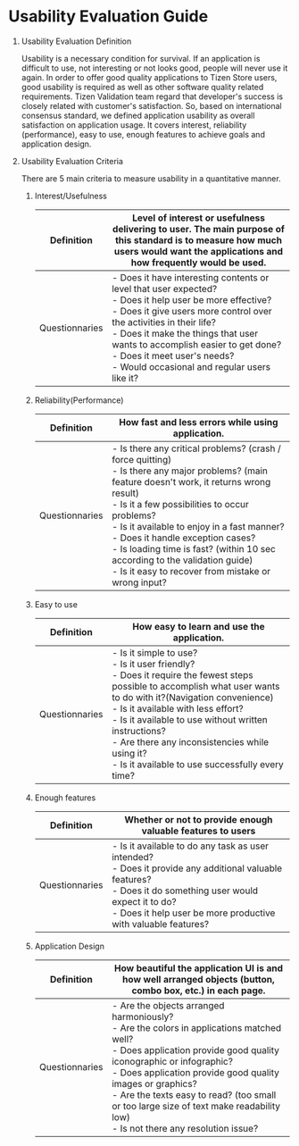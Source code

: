 # Usability Evaluation Guide

1. Usability Evaluation Definition

   Usability is a necessary condition for survival. If an application is difficult to use, not interesting or not looks good, people will never use it again. In order to offer good quality applications to Tizen Store users, good usability is required as well as other software quality related requirements. Tizen Validation team regard that developer's success is closely related with customer's satisfaction. So, based on international consensus standard, we defined application usability as overall satisfaction on application usage. It covers interest, reliability (performance), easy to use, enough features to achieve goals and application design.

2. Usability Evaluation Criteria

   There are 5 main criteria to measure usability in a quantitative manner.

   1. Interest/Usefulness

      | Definition     | Level of interest or usefulness  delivering to user. The main purpose of this standard is to measure how much  users would want the applications and how frequently would be used. |
      | -------------- | ---------------------------------------- |
      | Questionnaries | - Does it  have interesting contents or level that user expected? <br/>- Does it help user be more effective?    <br/>- Does it give users more control over the activities in their life?    <br/>- Does it make the things that user wants to accomplish easier to get  done?    <br/>- Does it meet user's needs?    <br/>- Would occasional and regular users like it? |


   2. Reliability(Performance)

      | Definition     | How fast and less errors while  using application. |
      | -------------- | ---------------------------------------- |
      | Questionnaries | - Is there any critical problems? (crash / force quitting)    <br/>- Is there any major problems? (main feature doesn't work, it returns wrong  result)    <br/>- Is it a few possibilities to occur problems?    <br/>- Is it available to enjoy in a fast manner?    <br/>- Does it handle exception cases?    <br/>- Is loading time is fast? (within 10 sec according to the validation  guide)    <br/>- Is it easy to recover from mistake or wrong input? |

   3. Easy to use

      | Definition     | How easy to learn and use the  application. |
      | -------------- | ---------------------------------------- |
      | Questionnaries | - Is it  simple to use?    <br/>- Is it user friendly?    <br/>- Does it require the fewest steps possible to accomplish what user wants  to do with it?(Navigation convenience)    <br/>- Is it available with less effort?    <br/>- Is it available to use without written instructions?    <br/>- Are there any inconsistencies while using it?    <br/>- Is it available to use successfully every time? |

   4. Enough features

      | Definition     | Whether or not to provide enough  valuable features to users |
      | -------------- | ---------------------------------------- |
      | Questionnaries | - Is it available to do any task  as user intended?    <br/>- Does it provide any additional valuable features?    <br/>- Does it do something user would expect it to do?    <br/>- Does it help user be more productive with valuable features? |

   5. Application Design

      | Definition     | How beautiful the application UI  is and how well arranged objects (button, combo box, etc.) in each page. |
      | -------------- | ---------------------------------------- |
      | Questionnaries | - Are the  objects arranged harmoniously?    <br/>- Are the colors in applications matched well?    <br/>- Does application provide good quality iconographic or infographic?    <br/>- Does application provide good quality images or graphics?    <br/>- Are the texts easy to read? (too small or too large size of text make  readability low)    <br/>- Is not there any resolution issue? |

